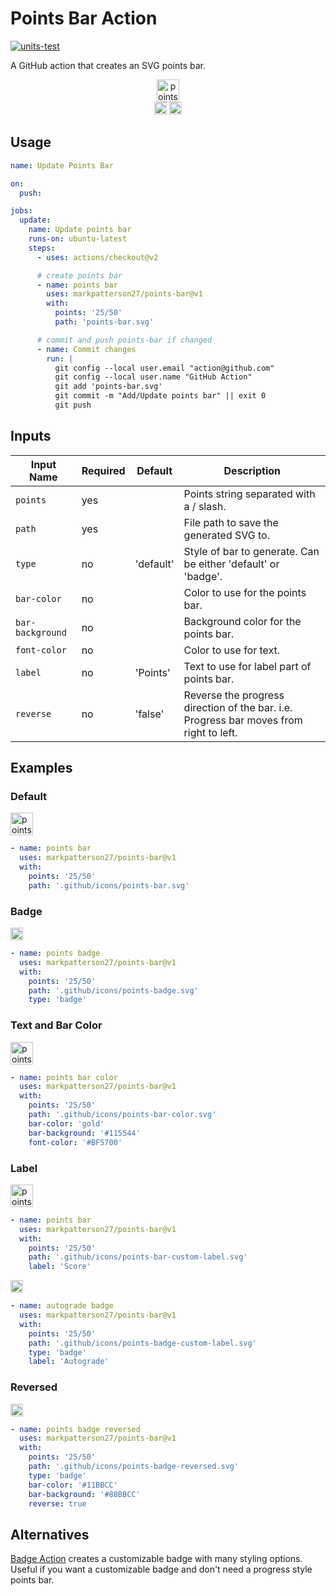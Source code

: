 # Points Bar Action

[![units-test](https://github.com/markpatterson27/points-bar/actions/workflows/test.yml/badge.svg)](https://github.com/markpatterson27/points-bar/actions/workflows/test.yml)

A GitHub action that creates an SVG points bar.

<p align="center">
    <img alt="points bar" height="36" src="../../blob/status/.github/icons/points-bar.svg" />
    <br />
    <img alt="points badge" height="20" src="../../blob/status/.github/icons/points-badge.svg" /> <img alt="points badge reversed" height="20" src="../../blob/status/.github/icons/points-badge-reversed.svg" />
</p>

## Usage

```yaml
name: Update Points Bar

on:
  push:

jobs:
  update:
    name: Update points bar
    runs-on: ubuntu-latest
    steps:
      - uses: actions/checkout@v2

      # create points bar
      - name: points bar
        uses: markpatterson27/points-bar@v1
        with:
          points: '25/50'
          path: 'points-bar.svg'

      # commit and push points-bar if changed
      - name: Commit changes
        run: |
          git config --local user.email "action@github.com"
          git config --local user.name "GitHub Action"
          git add 'points-bar.svg'
          git commit -m "Add/Update points bar" || exit 0
          git push

```

## Inputs

| Input Name | Required | Default | Description |
|---|---|---|---|
| `points` | yes |  | Points string separated with a / slash. |
| `path` | yes |  | File path to save the generated SVG to. |
| `type` | no | 'default' | Style of bar to generate. Can be either 'default' or 'badge'. |
| `bar-color` | no |  | Color to use for the points bar. |
| `bar-background` | no |  | Background color for the points bar. |
| `font-color` | no |  | Color to use for text. |
| `label` | no | 'Points' | Text to use for label part of points bar. |
| `reverse` | no | 'false' | Reverse the progress direction of the bar. i.e. Progress bar moves from right to left. |

## Examples

### Default

<img alt="points bar" height="36" src="../../blob/status/.github/icons/points-bar.svg" />

```yaml
- name: points bar
  uses: markpatterson27/points-bar@v1
  with:
    points: '25/50'
    path: '.github/icons/points-bar.svg'
```

### Badge

<img alt="points badge" height="20" src="../../blob/status/.github/icons/points-badge.svg" />

```yaml
- name: points badge
  uses: markpatterson27/points-bar@v1
  with:
    points: '25/50'
    path: '.github/icons/points-badge.svg'
    type: 'badge'
```

### Text and Bar Color

<img alt="points bar color" height="36" src="../../blob/status/.github/icons/points-bar-color.svg" />

```yaml
- name: points bar color
  uses: markpatterson27/points-bar@v1
  with:
    points: '25/50'
    path: '.github/icons/points-bar-color.svg'
    bar-color: 'gold'
    bar-background: '#115544'
    font-color: '#BF5700'
```

### Label

<img alt="points bar custom label" height="36" src="../../blob/status/.github/icons/points-bar-custom-label.svg" />

```yaml
- name: points bar
  uses: markpatterson27/points-bar@v1
  with:
    points: '25/50'
    path: '.github/icons/points-bar-custom-label.svg'
    label: 'Score'
```

<img alt="points badge custom label" height="20" src="../../blob/status/.github/icons/points-badge-custom-label.svg" />

```yaml
- name: autograde badge
  uses: markpatterson27/points-bar@v1
  with:
    points: '25/50'
    path: '.github/icons/points-badge-custom-label.svg'
    type: 'badge'
    label: 'Autograde'
```

### Reversed

<img alt="points badge reversed" height="20" src="../../blob/status/.github/icons/points-badge-reversed.svg" />

```yaml
- name: points badge reversed
  uses: markpatterson27/points-bar@v1
  with:
    points: '25/50'
    path: '.github/icons/points-badge-reversed.svg'
    type: 'badge'
    bar-color: '#11BBCC'
    bar-background: '#88BBCC'
    reverse: true
```

## Alternatives

[Badge Action](https://github.com/emibcn/badge-action) creates a customizable badge with many styling options. Useful if you want a customizable badge and don't need a progress style points bar.

